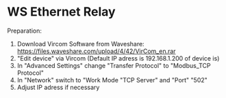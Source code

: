 # WS Ethernet Relay

Preparation:

1. Download Vircom Software from Waveshare:
  https://files.waveshare.com/upload/4/42/VirCom_en.rar
2. "Edit device" via Vircom (Default IP adress is 192.168.1.200 of device is)
3. In "Advanced Settings" change "Transfer Protocol" to "Modbus_TCP Protocol"
4. In "Network" switch to "Work Mode "TCP Server" and "Port" "502"
5. Adjust IP adress if necessary
